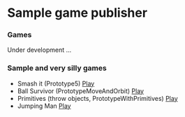 # Sample game publisher

### Games 

Under development ...

### Sample and very silly games

- Smash it (Prototype5) [Play](https://yuriyz.github.io/gamesandbox-publisher/Prototype5/)
- Ball Survivor (PrototypeMoveAndOrbit) [Play](https://yuriyz.github.io/gamesandbox-publisher/PrototypeMoveAndOrbit/)
- Primitives (throw objects, PrototypeWithPrimitives) [Play](https://yuriyz.github.io/gamesandbox-publisher/PrototypeWithPrimitives/)
- Jumping Man [Play](https://yuriyz.github.io/gamesandbox-publisher/Prototype3/)


